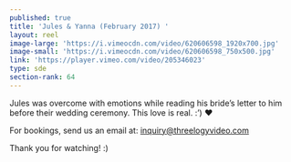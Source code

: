 ```yaml
---
published: true
title: 'Jules & Yanna (February 2017) '
layout: reel
image-large: 'https://i.vimeocdn.com/video/620606598_1920x700.jpg'
image-small: 'https://i.vimeocdn.com/video/620606598_750x500.jpg'
link: 'https://player.vimeo.com/video/205346023'
type: sde
section-rank: 64
---
```

Jules was overcome with emotions while reading his bride’s letter to him before their wedding ceremony. This love is real. :’) ❤

For bookings, send us an email at: inquiry@threelogyvideo.com

Thank you for watching! :)